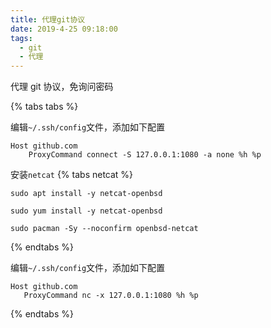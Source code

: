 ```yaml
---
title: 代理git协议
date: 2019-4-25 09:18:00
tags:
  - git
  - 代理
---
```


代理 git 协议，免询问密码

<!--more-->

{% tabs tabs %}

<!-- tab Windows -->

编辑`~/.ssh/config`文件，添加如下配置

```
Host github.com
    ProxyCommand connect -S 127.0.0.1:1080 -a none %h %p
```

<!-- endtab -->
<!-- tab Linux -->

安装`netcat`
{% tabs netcat %}

<!-- tab apt -->

```
sudo apt install -y netcat-openbsd
```

<!-- endtab -->
<!-- tab yum -->

```
sudo yum install -y netcat-openbsd
```

<!-- endtab -->
<!-- tab pacman -->

```
sudo pacman -Sy --noconfirm openbsd-netcat
```

<!-- endtab -->

{% endtabs %}

编辑`~/.ssh/config`文件，添加如下配置

```
Host github.com
   ProxyCommand nc -x 127.0.0.1:1080 %h %p
```

<!-- endtab -->

{% endtabs %}
